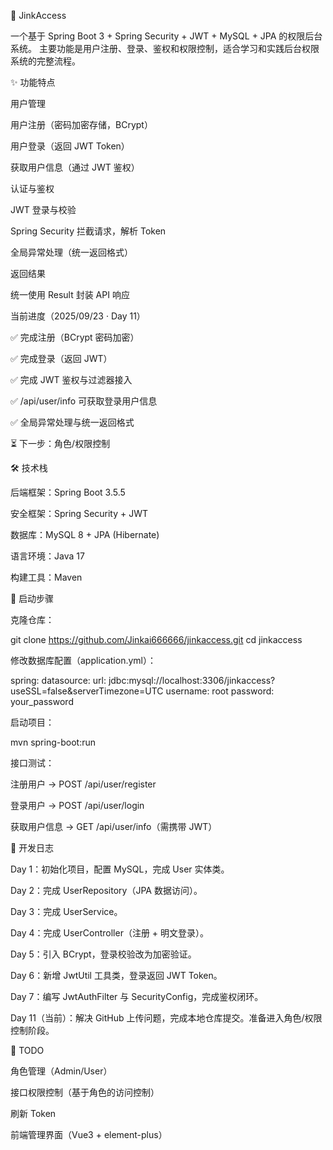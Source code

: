 📌 JinkAccess

一个基于 Spring Boot 3 + Spring Security + JWT + MySQL + JPA 的权限后台系统。
主要功能是用户注册、登录、鉴权和权限控制，适合学习和实践后台权限系统的完整流程。

✨ 功能特点

用户管理

用户注册（密码加密存储，BCrypt）

用户登录（返回 JWT Token）

获取用户信息（通过 JWT 鉴权）

认证与鉴权

JWT 登录与校验

Spring Security 拦截请求，解析 Token

全局异常处理（统一返回格式）

返回结果

统一使用 Result<T> 封装 API 响应

当前进度（2025/09/23 · Day 11）

✅ 完成注册（BCrypt 密码加密）

✅ 完成登录（返回 JWT）

✅ 完成 JWT 鉴权与过滤器接入

✅ /api/user/info 可获取登录用户信息

✅ 全局异常处理与统一返回格式

⏳ 下一步：角色/权限控制

🛠 技术栈

后端框架：Spring Boot 3.5.5

安全框架：Spring Security + JWT

数据库：MySQL 8 + JPA (Hibernate)

语言环境：Java 17

构建工具：Maven

🚀 启动步骤

克隆仓库：

git clone https://github.com/Jinkai666666/jinkaccess.git
cd jinkaccess


修改数据库配置（application.yml）：

spring:
  datasource:
    url: jdbc:mysql://localhost:3306/jinkaccess?useSSL=false&serverTimezone=UTC
    username: root
    password: your_password


启动项目：

mvn spring-boot:run


接口测试：

注册用户 → POST /api/user/register

登录用户 → POST /api/user/login

获取用户信息 → GET /api/user/info（需携带 JWT）

📅 开发日志

Day 1：初始化项目，配置 MySQL，完成 User 实体类。

Day 2：完成 UserRepository（JPA 数据访问）。

Day 3：完成 UserService。

Day 4：完成 UserController（注册 + 明文登录）。

Day 5：引入 BCrypt，登录校验改为加密验证。

Day 6：新增 JwtUtil 工具类，登录返回 JWT Token。

Day 7：编写 JwtAuthFilter 与 SecurityConfig，完成鉴权闭环。

Day 11（当前）：解决 GitHub 上传问题，完成本地仓库提交。准备进入角色/权限控制阶段。

📌 TODO

 角色管理（Admin/User）

 接口权限控制（基于角色的访问控制）

 刷新 Token

 前端管理界面（Vue3 + element-plus）
